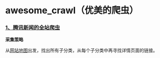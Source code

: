 # awesome_crawl（优美的爬虫）

### [1、腾讯新闻的全站爬虫](https://github.com/zhangslob/awesome_crawl/tree/master/qq_news/qq_news)

**采集策略**

从[网站地图](http://www.qq.com/map/)出发，找出所有子分类，从每个子分类中再寻找详情页面的链接。
